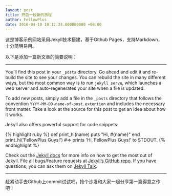 ```yaml
---
layout: post
title: 开启一段新的旅程
author: FellowPlus
date: 2016-04-10 10:12:24.000000000 +08:00
---
```


这是博客示例网站采用Jekyll技术搭建，基于Github Pages，支持Markdown，十分简明易用。

以下是添加一篇新文章的简要说明：

* * *

You’ll find this post in your `_posts` directory. Go ahead and edit it and re-build the site to see your changes. You can rebuild the site in many different ways, but the most common way is to run `jekyll serve`, which launches a web server and auto-regenerates your site when a file is updated.

To add new posts, simply add a file in the `_posts` directory that follows the convention `YYYY-MM-DD-name-of-post.extention` and includes the necessary front matter. Take a look at the source for this post to get an idea about how it works.

Jekyll also offers powerful support for code snippets:

{% highlight ruby %}
def print_hi(name)
  puts "Hi, #{name}"
end
print_hi('FellowPlus Guys!')
#=> prints 'Hi, FellowPlus Guys!' to STDOUT.
{% endhighlight %}

Check out the [Jekyll docs][jekyll-docs] for more info on how to get the most out of Jekyll. File all bugs/feature requests at [Jekyll’s GitHub repo][jekyll-gh]. If you have questions, you can ask them on [Jekyll Talk][jekyll-talk].

[jekyll-docs]: http://jekyllrb.com/docs/home
[jekyll-gh]:   https://github.com/jekyll/jekyll
[jekyll-talk]: https://talk.jekyllrb.com/

* * *

赶紧动手去Github上commit试试吧，抢个沙发和大家一起分享第一篇得意之作吧！


